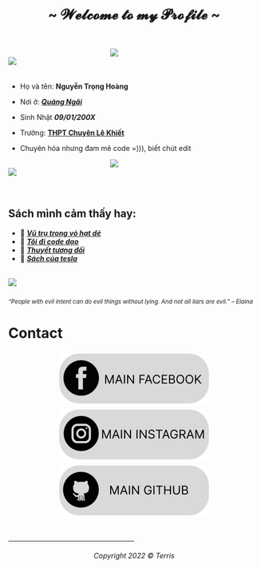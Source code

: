 <body>
<h1 align="center">~ 𝓦𝓮𝓵𝓬𝓸𝓶𝓮 𝓽𝓸 𝓶𝔂 𝓟𝓻𝓸𝓯𝓲𝓵𝓮 ~</h1>
<br>
<p>
<div>
<img src="./img/Profile-elaina.png" width="300" align="right" />
<br/>
<img src="./img/AboutMe-elaina.png" width="500" />
<br/>
<br/>
  
- Họ và tên: **Nguyễn Trọng Hoàng**

- Nơi ở: [***Quảng Ngãi***](https://www.google.com/search?q=Qu%E1%BA%A3ng+Ng%C3%A3i&sxsrf=ALiCzsaHuZRmsPF5TRIZz4ge-TFt-mo06Q%3A1668695516295&ei=3EV2Y4TLEcml2roPtemCeA&ved=0ahUKEwiEqfKbt7X7AhXJklYBHbW0AA8Q4dUDCA8&uact=5&oq=Qu%E1%BA%A3ng+Ng%C3%A3i&gs_lcp=Cgxnd3Mtd2l6LXNlcnAQAzIICAAQgAQQsQMyBQgAEIAEMgUIABCABDIICC4QgAQQ1AIyBQgAEIAEMggILhCABBDUAjIFCAAQgAQyBQgAEIAEMgUIABCABDIFCAAQgAQ6BAgAEEdKBAhBGABKBAhGGABQ8zdY8zdggj5oAHACeACAAZ4BiAGeAZIBAzAuMZgBAKABAqABAcgBCMABAQ&sclient=gws-wiz-serp)

- Sinh Nhật ***09/01/200X***

- Trường: [**THPT Chuyên Lê Khiết**](https://www.google.com/search?q=thpt+chuy%C3%AAn+l%C3%AA+khi%E1%BA%BFt&source=lmns&bih=884&biw=1821&hl=vi&sa=X&ved=2ahUKEwjj3ce6vrX7AhXPzIsBHZ6PDEUQ_AUoAHoECAEQAA)

- Chuyên hóa nhưng đam mê code =))), biết chút edit 
<img src="./img/Waifu-elainaa.png" width="300" align="right" />
<br/>
<img src="./img/Repo-elaina.png" width="500" />
<br/> 

<br/> </p>
  ## Sách mình cảm thấy hay:
- 📗 [***Vũ trụ trong vỏ hạt dẻ***](https://www.google.com/search?q=v%C5%A9+tr%E1%BB%A5+trong+h%E1%BA%A1t+d%E1%BA%BB&sxsrf=ALiCzsbX74q6GMvi8-r7RCQ4MAxb6nOksw%3A1668695858839&source=hp&ei=Mkd2Y-S3MOql2roPv8CcwAw&iflsig=AJiK0e8AAAAAY3ZVQrBaiRKENuWggM7TdRR_kDt7dMNR&ved=0ahUKEwjkmJu_uLX7AhXqklYBHT8gB8gQ4dUDCAg&uact=5&oq=v%C5%A9+tr%E1%BB%A5+trong+h%E1%BA%A1t+d%E1%BA%BB&gs_lcp=Cgdnd3Mtd2l6EAMyBQguEIAEMgYIABAWEB4yBggAEBYQHjIGCAAQFhAeMgYIABAWEB4yBggAEBYQHjIGCAAQFhAeMgYIABAWEB4yBggAEBYQHjIGCAAQFhAeOgQIIxAnOgsIABCABBCxAxCDAToRCC4QgAQQsQMQgwEQxwEQ0QM6BQgAEIAEOgQIABBDOgoILhDHARDRAxBDOgQILhBDOg4ILhCABBCxAxCDARDUAjoLCC4QgAQQsQMQ1AI6CgguELEDEIMBEEM6BwguELEDEEM6CwguEIAEELEDEIMBOggIABCABBCxAzoICC4QgAQQsQM6BwgAELEDEEM6CAguEIAEENQCOgsILhCABBDHARDRAzoICC4Q1AIQgAQ6BwgAEIAEEAo6CAgAEBYQHhAPUABY5RtgvxxoAHAAeACAAbIBiAGNGZIBBDAuMjKYAQCgAQE&sclient=gws-wiz) <br/>
- 📘 [***Tôi đi code dạo***](https://www.google.com/search?q=t%C3%B4i+%C4%91i+code+d%E1%BA%A1o+s%C3%A1ch&sxsrf=ALiCzsbMdbUKYRoUYO3ethEyceEPqpzgpw%3A1668695864082&ei=OEd2Y-jEBPba2roPrsWdwAs&ved=0ahUKEwjowN3BuLX7AhV2rVYBHa5iB7gQ4dUDCA8&uact=5&oq=t%C3%B4i+%C4%91i+code+d%E1%BA%A1o+s%C3%A1ch&gs_lcp=Cgxnd3Mtd2l6LXNlcnAQAzIFCAAQgAQ6BAgjECc6BAgAEEM6CwgAEIAEELEDEIMBOggIABCxAxCDAToECC4QQzoHCC4QsQMQQzoHCC4Q1AIQQzoECAAQAzoICC4QgAQQ1AI6BQguEIAEOggIABCABBCxAzoGCAAQFhAeOgcIABCABBANOgYIABAeEA06CAgAEAUQHhANOgUIIRCgAToICCEQFhAeEB1KBAhBGABKBAhGGABQAFi2O2CvPWgDcAF4AYABlAKIAbsmkgEGMC4yNi40mAEAoAEBwAEB&sclient=gws-wiz-serp) <br/>
- 📙 [***Thuyết tương đối***](https://www.google.com/search?q=s%C3%A1ch+thuy%E1%BA%BFt+t%C6%B0%C6%A1ng+%C4%91%E1%BB%91i&bih=884&biw=1821&hl=vi&sxsrf=ALiCzsaMBm-fQuMiWUSPfi3kXC2rs3KpnQ%3A1668697461591&ei=dU12Y-jBI9Ok2roPgu-XuAQ&ved=0ahUKEwio0L27vrX7AhVTklYBHYL3BUcQ4dUDCA8&uact=5&oq=s%C3%A1ch+thuy%E1%BA%BFt+t%C6%B0%C6%A1ng+%C4%91%E1%BB%91i&gs_lcp=Cgxnd3Mtd2l6LXNlcnAQAzIFCAAQgAQyBQgAEIAEOgQIIxAnOgoILhDHARCvARBDOgQIABBDOgsIABCABBCxAxCDAToICAAQsQMQgwE6BAguEEM6BwgAEIAEEAo6BwgjEOoCECc6BggjECcQEzoRCC4QgAQQsQMQgwEQxwEQ0QM6CAgAEIAEELEDOgsILhCABBCxAxCDAToICC4QsQMQgwE6EAguELEDEIMBEMcBENEDEEM6CggAELEDEIMBEEM6BQguEIAEOgcIABCABBANOgYIABAeEA06BggAEBYQHjoFCCEQoAFKBAhBGABKBAhGGABQAFjDK2DVLmgEcAF4AYAB6gGIAdAlkgEGMC4zMC4ymAEAoAEBsAEKwAEB&sclient=gws-wiz-serp) <br/>
- 📕 [***Sách của tesla***](https://www.google.com/search?q=s%C3%A1ch+c%E1%BB%A7a+tesla&bih=884&biw=1821&hl=vi&sxsrf=ALiCzsbz73_vP38sJ3TSxvkE2Q56Bp8HDg%3A1668697592292&ei=-E12Y_e5EYHl2roPsOuU8A4&ved=0ahUKEwj3lef5vrX7AhWBslYBHbA1Be4Q4dUDCA8&uact=5&oq=s%C3%A1ch+c%E1%BB%A7a+tesla&gs_lcp=Cgxnd3Mtd2l6LXNlcnAQAzoECCMQJzoGCCMQJxATOgQIABBDOgsIABCABBCxAxCDAToICAAQgAQQsQM6CwguEIAEELEDEIMBOgUIABCABDoRCC4QgAQQsQMQgwEQxwEQ0QM6BAguEEM6BwgAELEDEEM6BQguEIAESgQIQRgASgQIRhgAUABY2RZgjxpoAHABeACAAakBiAG7EpIBBDAuMTeYAQCgAQHAAQE&sclient=gws-wiz-serp) <br/>

<br/>
<img src="./img/banner-elainaa.png" width="500"  /><br/>
  
<sub> *“People with evil intent can do evil things without lying. And not all liars are evil.” – Elaina* </sub>
<!--
<img src="https://metrics.lecoq.io/Eilaluth?template=classic&base.header=0&base.activity=0&base.community=0&base.repositories=0&base.metadata=0&repositories=1&repositories=100&repositories.batch=100&repositories.forks=false&repositories.affiliations=owner&repositories.featured=Eilaluth%2FAyano%2CEilaluth%2FKyoko%2CEilaluth%2FKanna%2CEilaluth%2FHotaru%2CEilaluth%2FMocha&config.timezone=Asia%2FJakart"  />
-->
# Contact
<p align="center">
 <a href="https://www.facebook.com/t.hoang0901/">
    <img src="resources/facebook.svg" alt="facebook" style="vertical-align:top; margin:6px 4px">
  </a>  
<a href="https://www.instagram.com/terris.91/">
    <img src="resources/instagram.svg" alt="instagram" style="vertical-align:top; margin:6px 4px">
  </a>  
  </a>  
<a href="https://github.com/terris91">
    <img src="resources/github.svg" alt="github" style="vertical-align:top; margin:6px 4px">
  </a>  </p> 
  <br/>
    

  
  <hr width=50%>

<h6 align="center">
  
 *Copyright 2022 © Terris*
  
</div>
